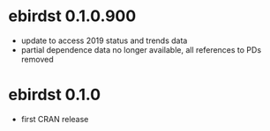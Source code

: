 # ebirdst 0.1.0.900

- update to access 2019 status and trends data
- partial dependence data no longer available, all references to PDs removed

# ebirdst 0.1.0

- first CRAN release
